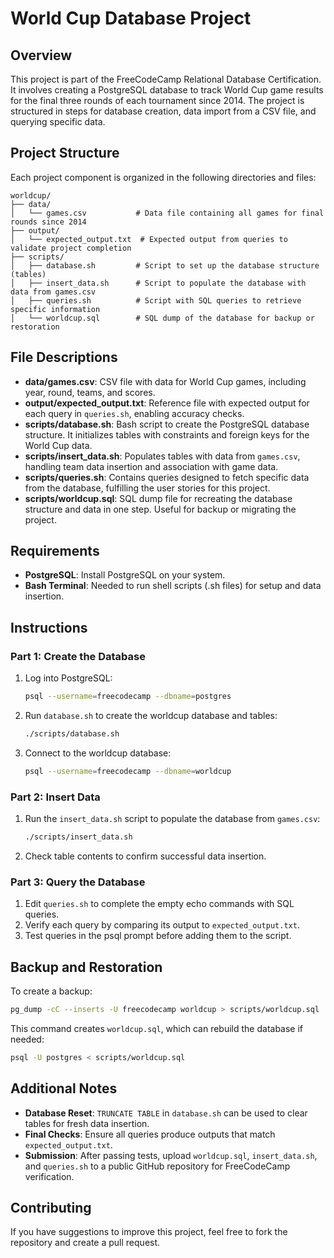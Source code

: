 # World Cup Database Project

## Overview
This project is part of the FreeCodeCamp Relational Database Certification. It involves creating a PostgreSQL database to track World Cup game results for the final three rounds of each tournament since 2014. The project is structured in steps for database creation, data import from a CSV file, and querying specific data.

## Project Structure
Each project component is organized in the following directories and files:

```
worldcup/
├── data/
│   └── games.csv           # Data file containing all games for final rounds since 2014
├── output/
│   └── expected_output.txt  # Expected output from queries to validate project completion
├── scripts/
│   ├── database.sh         # Script to set up the database structure (tables)
│   ├── insert_data.sh      # Script to populate the database with data from games.csv
│   ├── queries.sh          # Script with SQL queries to retrieve specific information
│   └── worldcup.sql        # SQL dump of the database for backup or restoration
```

## File Descriptions
- **data/games.csv**: CSV file with data for World Cup games, including year, round, teams, and scores.
- **output/expected_output.txt**: Reference file with expected output for each query in `queries.sh`, enabling accuracy checks.
- **scripts/database.sh**: Bash script to create the PostgreSQL database structure. It initializes tables with constraints and foreign keys for the World Cup data.
- **scripts/insert_data.sh**: Populates tables with data from `games.csv`, handling team data insertion and association with game data.
- **scripts/queries.sh**: Contains queries designed to fetch specific data from the database, fulfilling the user stories for this project.
- **scripts/worldcup.sql**: SQL dump file for recreating the database structure and data in one step. Useful for backup or migrating the project.

## Requirements
- **PostgreSQL**: Install PostgreSQL on your system.
- **Bash Terminal**: Needed to run shell scripts (.sh files) for setup and data insertion.

## Instructions

### Part 1: Create the Database
1. Log into PostgreSQL:
   ```bash
   psql --username=freecodecamp --dbname=postgres
   ```
2. Run `database.sh` to create the worldcup database and tables:
   ```bash
   ./scripts/database.sh
   ```
3. Connect to the worldcup database:
   ```bash
   psql --username=freecodecamp --dbname=worldcup
   ```

### Part 2: Insert Data
1. Run the `insert_data.sh` script to populate the database from `games.csv`:
   ```bash
   ./scripts/insert_data.sh
   ```
2. Check table contents to confirm successful data insertion.

### Part 3: Query the Database
1. Edit `queries.sh` to complete the empty echo commands with SQL queries.
2. Verify each query by comparing its output to `expected_output.txt`.
3. Test queries in the psql prompt before adding them to the script.

## Backup and Restoration
To create a backup:
```bash
pg_dump -cC --inserts -U freecodecamp worldcup > scripts/worldcup.sql
```
This command creates `worldcup.sql`, which can rebuild the database if needed:
```bash
psql -U postgres < scripts/worldcup.sql
```

## Additional Notes
- **Database Reset**: `TRUNCATE TABLE` in `database.sh` can be used to clear tables for fresh data insertion.
- **Final Checks**: Ensure all queries produce outputs that match `expected_output.txt`.
- **Submission**: After passing tests, upload `worldcup.sql`, `insert_data.sh`, and `queries.sh` to a public GitHub repository for FreeCodeCamp verification.

## Contributing
If you have suggestions to improve this project, feel free to fork the repository and create a pull request.

